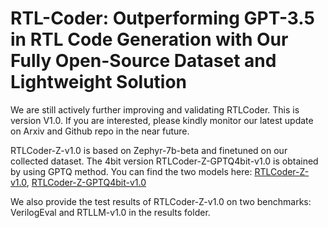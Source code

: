 # RTL-Coder: Outperforming GPT-3.5 in RTL Code Generation with Our Fully Open-Source Dataset and Lightweight Solution
We are still actively further improving and validating RTLCoder. This is version V1.0. If you are interested, please kindly monitor our latest update on Arxiv and Github repo in the near future.

RTLCoder-Z-v1.0 is based on Zephyr-7b-beta and finetuned on our collected dataset. The 4bit version RTLCoder-Z-GPTQ4bit-v1.0 is obtained by using GPTQ method. You can find the two models here: [RTLCoder-Z-v1.0](https://huggingface.co/ishorn5/RTLCoder-Z-v1.0), [RTLCoder-Z-GPTQ4bit-v1.0](https://huggingface.co/ishorn5/RTLCoder-Z-GPTQ4bit-v1.0)

We also provide the test results of RTLCoder-Z-v1.0 on two benchmarks: VerilogEval and RTLLM-v1.0 in the results folder.
